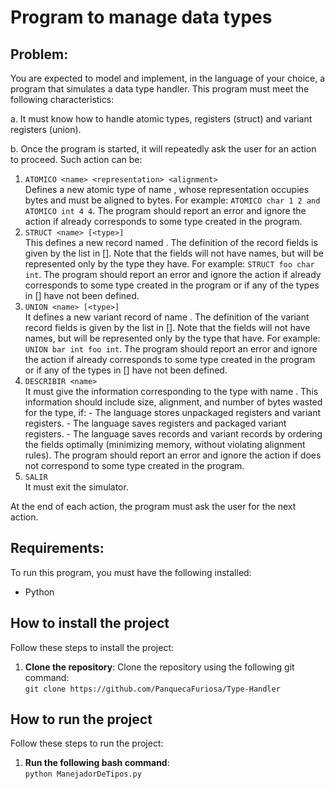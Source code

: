 # Program to manage data types

## Problem:

You are expected to model and implement, in the language of your choice, a program that simulates a data type handler. This program must meet the following characteristics:

a. It must know how to handle atomic types, registers (struct) and variant registers (union).

b. Once the program is started, it will repeatedly ask the user for an action to proceed. Such action can be:
  1. ```ATOMICO <name> <representation> <alignment>```<br>
    Defines a new atomic type of name <name>, whose representation occupies <representation> bytes and must be aligned to <alignment> bytes.
    For example: ```ATOMICO char 1 2 and ATOMICO int 4 4```.
    The program should report an error and ignore the action if <name> already corresponds to some type created in the program.
  2. ```STRUCT <name> [<type>]```<br>
    This defines a new record named <name>. The definition of the record fields is given by the list in [<type>].
    Note that the fields will not have names, but will be represented only by the type they have.
    For example: ```STRUCT foo char int```.
    The program should report an error and ignore the action if <name> already corresponds to some type created in the program or if any of the types in [<type>] have not been defined.
  3. ```UNION <name> [<type>]```<br>
    It defines a new variant record of name <name>. The definition of the variant record fields is given by the list in [<type>]. Note that the fields will not have names, but will be represented only by the type
    that have.
    For example: ```UNION bar int foo int```.
    The program should report an error and ignore the action if <name> already corresponds to some type created in the program or if any of the types in [<type>] have not been defined.
  4. ```DESCRIBIR <name>```<br>
    It must give the information corresponding to the type with name <name>. This information should include size, alignment, and number of bytes wasted for the type, if:
    - The language stores unpackaged registers and variant registers.
    - The language saves registers and packaged variant registers.
    - The language saves records and variant records by ordering the fields optimally (minimizing memory, without violating alignment rules).
    The program should report an error and ignore the action if <name> does not correspond to some type created in the program.
  5. ```SALIR```<br>
    It must exit the simulator.

At the end of each action, the program must ask the user for the next action.

## Requirements:
To run this program, you must have the following installed:<br>
- Python

## How to install the project
Follow these steps to install the project:
1. **Clone the repository**: Clone the repository using the following git command:<br>
   ```git clone https://github.com/PanquecaFuriosa/Type-Handler```

## How to run the project
Follow these steps to run the project:
1. **Run the following bash command**:<br>
   ```python ManejadorDeTipos.py```
